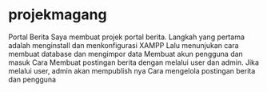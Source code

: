 # projekmagang
Portal Berita
Saya membuat projek portal berita. Langkah yang pertama adalah menginstall dan menkonfigurasi XAMPP
Lalu menunjukan cara membuat database dan mengimpor data
Membuat akun pengguna dan masuk
Cara Membuat postingan berita dengan melalui user dan admin. Jika melalui user, admin akan mempublish nya
Cara mengelola postingan berita dan pengguna
